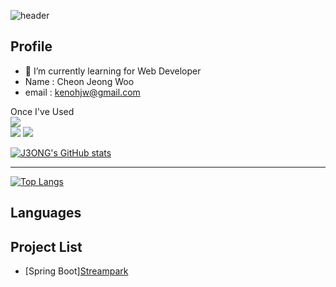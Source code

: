 ![header](https://capsule-render.vercel.app/api?type=waving&color=auto&height=300&section=header&text=J3ONG%27s%20Repository&fontSize=45)

<!--
**J3ONG/J3ONG** is a ✨ _special_ ✨ repository because its `README.md` (this file) appears on your GitHub profile.

Here are some ideas to get you started:

- 🔭 I’m currently working on ...
- 🌱 I’m currently learning ...
- 👯 I’m looking to collaborate on ...
- 🤔 I’m looking for help with ...
- 💬 Ask me about ...
- 📫 How to reach me: ...
- 😄 Pronouns: ...
- ⚡ Fun fact: ...
-->

## Profile
- 🌱 I’m currently learning for Web Developer
- Name : Cheon Jeong Woo
- email : kenohjw@gmail.com

Once I've Used <br>
<img src="https://img.shields.io/badge/Spring%20Boot-6DB33F?style=flat-square&logo=springboot&logoColor=white"/>
<br>
<img src="https://img.shields.io/badge/Visual%20Studio%20Code-007ACC?style=flat-square&logo=visualstudiocode&logoColor=white">
<img src="https://img.shields.io/badge/Eclipse%20IDE-2C2255?style=flat-square&logo=eclipseide&logoColor=white"/>



[![J3ONG's GitHub stats](https://github-readme-stats.vercel.app/api?username=J3ONG)](https://github.com/J3ONG/github-readme-stats)
<hr/>

[![Top Langs](https://github-readme-stats.vercel.app/api/top-langs/?username=J3ONG)](https://github.com/J3ONG/github-readme-stats)

## Languages


## Project List
- [Spring Boot]<a href="https://github.com/J3ONG/Portfolio1">Streampark</a>

